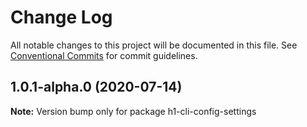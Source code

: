 # Change Log

All notable changes to this project will be documented in this file.
See [Conventional Commits](https://conventionalcommits.org) for commit guidelines.

## 1.0.1-alpha.0 (2020-07-14)

**Note:** Version bump only for package h1-cli-config-settings
